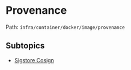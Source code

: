 # Provenance

Path: `infra/container/docker/image/provenance`

## Subtopics
- [Sigstore Cosign](./sigstore_cosign/README.md)
